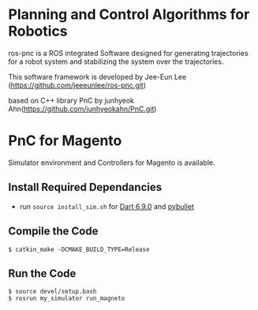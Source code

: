 # Planning and Control Algorithms for Robotics
ros-pnc is a ROS integrated Software designed for generating trajectories for a robot system
and stabilizing the system over the trajectories.

This software framework is developed by Jee-Eun Lee (https://github.com/jeeeunlee/ros-pnc.git)

based on C++ library PnC by junhyeok Ahn(https://github.com/junhyeokahn/PnC.git)

# PnC for Magento
Simulator environment and Controllers for Magento is available. 

## Install Required Dependancies
- run ```source install_sim.sh``` for [Dart 6.9.0](https://dartsim.github.io/install_dart_on_mac.html) and [pybullet](https://pybullet.org/wordpress/)

## Compile the Code
```
$ catkin_make -DCMAKE_BUILD_TYPE=Release
```
## Run the Code
```
$ source devel/setup.bash
$ rosrun my_simulator run_magneto
```
